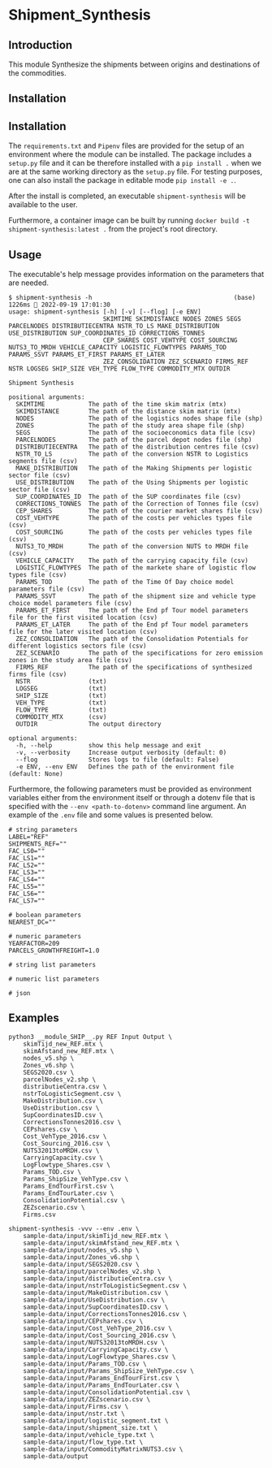 # Shipment_Synthesis

## Introduction 

This module Synthesize the shipments between origins and destinations of the commodities.

## Installation


## Installation

The `requirements.txt` and `Pipenv` files are provided for the setup of an environment where the module can be installed. The package includes a `setup.py` file and it can be therefore installed with a `pip install .` when we are at the same working directory as the `setup.py` file. For testing purposes, one can also install the package in editable mode `pip install -e .`.

After the install is completed, an executable `shipment-synthesis` will be available to the user.

Furthermore, a container image can be built by running `docker build -t shipment-synthesis:latest .` from the project's root directory.

## Usage

The executable's help message provides information on the parameters that are needed.

```
$ shipment-synthesis -h                                       (base) 1226ms  2022-09-19 17:01:30
usage: shipment-synthesis [-h] [-v] [--flog] [-e ENV]
                          SKIMTIME SKIMDISTANCE NODES ZONES SEGS PARCELNODES DISTRIBUTIECENTRA NSTR_TO_LS MAKE_DISTRIBUTION USE_DISTRIBUTION SUP_COORDINATES_ID CORRECTIONS_TONNES
                          CEP_SHARES COST_VEHTYPE COST_SOURCING NUTS3_TO_MRDH VEHICLE_CAPACITY LOGISTIC_FLOWTYPES PARAMS_TOD PARAMS_SSVT PARAMS_ET_FIRST PARAMS_ET_LATER
                          ZEZ_CONSOLIDATION ZEZ_SCENARIO FIRMS_REF NSTR LOGSEG SHIP_SIZE VEH_TYPE FLOW_TYPE COMMODITY_MTX OUTDIR

Shipment Synthesis

positional arguments:
  SKIMTIME            The path of the time skim matrix (mtx)
  SKIMDISTANCE        The path of the distance skim matrix (mtx)
  NODES               The path of the logistics nodes shape file (shp)
  ZONES               The path of the study area shape file (shp)
  SEGS                The path of the socioeconomics data file (csv)
  PARCELNODES         The path of the parcel depot nodes file (shp)
  DISTRIBUTIECENTRA   The path of the distribution centres file (csv)
  NSTR_TO_LS          The path of the conversion NSTR to Logistics segments file (csv)
  MAKE_DISTRIBUTION   The path of the Making Shipments per logistic sector file (csv)
  USE_DISTRIBUTION    The path of the Using Shipments per logistic sector file (csv)
  SUP_COORDINATES_ID  The path of the SUP coordinates file (csv)
  CORRECTIONS_TONNES  The path of the Correction of Tonnes file (csv)
  CEP_SHARES          The path of the courier market shares file (csv)
  COST_VEHTYPE        The path of the costs per vehicles types file (csv)
  COST_SOURCING       The path of the costs per vehicles types file (csv)
  NUTS3_TO_MRDH       The path of the conversion NUTS to MRDH file (csv)
  VEHICLE_CAPACITY    The path of the carrying capacity file (csv)
  LOGISTIC_FLOWTYPES  The path of the markete share of logistic flow types file (csv)
  PARAMS_TOD          The path of the Time Of Day choice model parameters file (csv)
  PARAMS_SSVT         The path of the shipment size and vehicle type choice model parameters file (csv)
  PARAMS_ET_FIRST     The path of the End pf Tour model parameters file for the first visited location (csv)
  PARAMS_ET_LATER     The path of the End pf Tour model parameters file for the later visited location (csv)
  ZEZ_CONSOLIDATION   The path of the Consolidation Potentials for different logistics sectors file (csv)
  ZEZ_SCENARIO        The path of the specifications for zero emission zones in the study area file (csv)
  FIRMS_REF           The path of the specifications of synthesized firms file (csv)
  NSTR                (txt)
  LOGSEG              (txt)
  SHIP_SIZE           (txt)
  VEH_TYPE            (txt)
  FLOW_TYPE           (txt)
  COMMODITY_MTX       (csv)
  OUTDIR              The output directory

optional arguments:
  -h, --help          show this help message and exit
  -v, --verbosity     Increase output verbosity (default: 0)
  --flog              Stores logs to file (default: False)
  -e ENV, --env ENV   Defines the path of the environment file (default: None)
```

Furthermore, the following parameters must be provided as environment variables either from the environment itself or through a dotenv file that is specified with the `--env <path-to-dotenv>` command line argument. An example of the `.env` file and some values is presented below.
```
# string parameters
LABEL="REF"
SHIPMENTS_REF=""
FAC_LS0=""
FAC_LS1=""
FAC_LS2=""
FAC_LS3=""
FAC_LS4=""
FAC_LS5=""
FAC_LS6=""
FAC_LS7=""

# boolean parameters
NEAREST_DC=""

# numeric parameters
YEARFACTOR=209
PARCELS_GROWTHFREIGHT=1.0

# string list parameters

# numeric list parameters

# json
```

## Examples
```
python3 __module_SHIP__.py REF Input Output \
    skimTijd_new_REF.mtx \
    skimAfstand_new_REF.mtx \
    nodes_v5.shp \
    Zones_v6.shp \
    SEGS2020.csv \
    parcelNodes_v2.shp \
    distributieCentra.csv \
    nstrToLogisticSegment.csv \
    MakeDistribution.csv \
    UseDistribution.csv \
    SupCoordinatesID.csv \
    CorrectionsTonnes2016.csv \
    CEPshares.csv \
    Cost_VehType_2016.csv \
    Cost_Sourcing_2016.csv \
    NUTS32013toMRDH.csv \
    CarryingCapacity.csv \
    LogFlowtype_Shares.csv \
    Params_TOD.csv \
    Params_ShipSize_VehType.csv \
    Params_EndTourFirst.csv \
    Params_EndTourLater.csv \
    ConsolidationPotential.csv \
    ZEZscenario.csv \
    Firms.csv
```

```
shipment-synthesis -vvv --env .env \
    sample-data/input/skimTijd_new_REF.mtx \
    sample-data/input/skimAfstand_new_REF.mtx \
    sample-data/input/nodes_v5.shp \
    sample-data/input/Zones_v6.shp \
    sample-data/input/SEGS2020.csv \
    sample-data/input/parcelNodes_v2.shp \
    sample-data/input/distributieCentra.csv \
    sample-data/input/nstrToLogisticSegment.csv \
    sample-data/input/MakeDistribution.csv \
    sample-data/input/UseDistribution.csv \
    sample-data/input/SupCoordinatesID.csv \
    sample-data/input/CorrectionsTonnes2016.csv \
    sample-data/input/CEPshares.csv \
    sample-data/input/Cost_VehType_2016.csv \
    sample-data/input/Cost_Sourcing_2016.csv \
    sample-data/input/NUTS32013toMRDH.csv \
    sample-data/input/CarryingCapacity.csv \
    sample-data/input/LogFlowtype_Shares.csv \
    sample-data/input/Params_TOD.csv \
    sample-data/input/Params_ShipSize_VehType.csv \
    sample-data/input/Params_EndTourFirst.csv \
    sample-data/input/Params_EndTourLater.csv \
    sample-data/input/ConsolidationPotential.csv \
    sample-data/input/ZEZscenario.csv \
    sample-data/input/Firms.csv \
    sample-data/input/nstr.txt \
    sample-data/input/logistic_segment.txt \
    sample-data/input/shipment_size.txt \
    sample-data/input/vehicle_type.txt \
    sample-data/input/flow_type.txt \
    sample-data/input/CommodityMatrixNUTS3.csv \
    sample-data/output
```